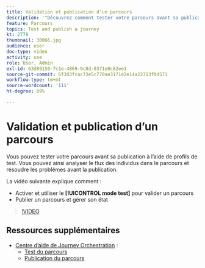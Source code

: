 ```yaml
---
title: Validation et publication d’un parcours
description: '"Découvrez comment tester votre parcours avant sa publication, à l’aide de profils de test. "'
feature: Parcours
topics: Test and publish a journey
kt: 2778
thumbnail: 30066.jpg
audience: user
doc-type: video
activity: use
role: User, Admin
exl-id: 63d89150-7c1e-4869-9c8d-0371e0c82ee1
source-git-commit: 6f3d3fcac73e5c770ae3171e2e14a22713f0d571
workflow-type: tm+mt
source-wordcount: '111'
ht-degree: 89%

---
```


# Validation et publication d’un parcours

Vous pouvez tester votre parcours avant sa publication à l’aide de profils de test. Vous pouvez ainsi analyser le flux des individus dans le parcours et résoudre les problèmes avant la publication.

La vidéo suivante explique comment :

* Activer et utiliser le **[!UICONTROL mode test]** pour valider un parcours
* Publier un parcours et gérer son état

>[!VIDEO](https://video.tv.adobe.com/v/30066?quality=12)

## Ressources supplémentaires

* [Centre d’aide de Journey Orchestration](https://docs.adobe.com/content/help/fr-FR/journeys/using/journey-orchestration-home.html) :
   * [Test du parcours](https://docs.adobe.com/content/help/fr-FR/journeys/using/building-journeys/journeytesting.html)
   * [Publication du parcours](https://docs.adobe.com/content/help/fr-FR/journeys/using/building-journeys/journeypublication.html)
